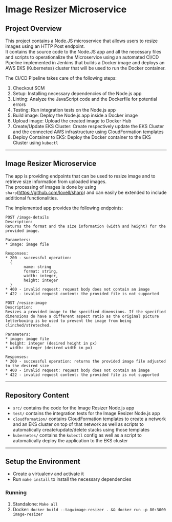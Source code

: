 # Image Resizer Microservice

## Project Overview
This project contains a Node.JS microservice that allows users to resize images using an HTTP Post endpoint.\
It contains the source code to the Node.JS app and all the necessary files and scripts to operationalize the Microservice  using an automated CI/CD Pipeline implemented in Jenkins that builds a Docker image and deploys an AWS EKS (Kubernetes) cluster that will be used to run the Docker container.

The CI/CD Pipeline takes care of the following steps:
1. Checkout SCM
1. Setup: Installing necessary dependencies of the Node.js app
1. Linting: Analyze the JavaScript code and the Dockerfile for potential errors
1. Testing: Run integration tests on the Node.js app
1. Build image: Deploy the Node.js app inside a Docker image
1. Upload image: Upload the created image to Docker Hub
1. Create/Update EKS Cluster: Create respectively update the EKS Cluster and the connected AWS infrastructure using CloudFormation templates
1. Deploy Container to EKS: Deploy the Docker container to the EKS Cluster using `kubectl`

---

## Image Resizer Microservice
The app is providing endpoints that can be used to resize image and to retrieve size information from uploaded images.\
The processing of images is done by using `sharp`(https://github.com/lovell/sharp) and can easily be extended to include additional functionalities.

The implemented app provides the following endpoints:

```
POST /image-details
Description:
Returns the format and the size information (width and height) for the provided image.

Parameters:
* image: image file

Responses:
* 200 - successful operation:
  {
        name: string
        format: string,
        width: integer,
        height: integer
  }
* 400 - invalid request: request body does not contain an image
* 422 - invalid request content: the provided file is not supported
```

```
POST /resize-image
Description:
Resizes a provided image to the specified dimensions. If the specified dimensions do have a different aspect ratio as the original picture letterboxing is be used to prevent the image from being clinched/streteched.

Parameters:
* image: image file
* height: integer (desired height in px)
* width: integer (desired width in px)

Responses:
* 200 - successful operation: returns the provided image file adjusted to the desired size
* 400 - invalid request: request body does not contain an image
* 422 - invalid request content: the provided file is not supported
```

---

## Repository Content

* `src/` contains the code for the Image Resizer Node.js app
* `test/` contains the integration tests for the Image Resizer Node.js app
* `cloudformation/` contains CloudFormation templates to create a network and an EKS cluster on top of that network as well as scripts to automatically create/update/delete stacks using those templates
* `kubernetes/` contains the `kubectl` config as well as a script to automatically deploy the application to the EKS cluster

---

## Setup the Environment

* Create a virtualenv and activate it
* Run `make install` to install the necessary dependencies

### Running

1. Standalone:  `Make all`
2. Docker:  `docker build --tag=image-resizer . && docker run -p 80:3000 image-resizer`

